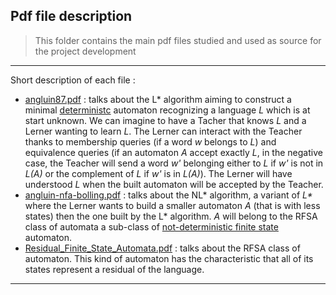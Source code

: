 ## Pdf file description

> This folder contains the main pdf files studied and used as source for the project development

---

Short description of each file :

- [angluin87.pdf](angluin87.pdf) : talks about the L* algorithm aiming to construct a minimal <ins>deterministc</ins> automaton recognizing a language *L* which is at start unknown. We can imagine to have a Tacher that knows *L* and a Lerner wanting to learn *L*. The Lerner can interact with the Teacher thanks to membership queries (if a word *w* belongs to *L*) and equivalence queries (if an automaton *A* accept exactly *L*, in the negative case, the Teacher will send a word *w'* belonging either to *L* if *w'* is not in *L(A)* or the complement of *L* if *w'* is in *L(A)*). The Lerner will have understood *L* when the built automaton will be accepted by the Teacher.
- [angluin-nfa-bolling.pdf](angluin-nfa-bollig.pdf) : talks about the NL* algorithm, a variant of *L\** where the Lerner wants to build a smaller automaton *A* (that is with less states) then the one built by the L* algorithm. *A* will belong to the RFSA class of automata a sub-class of <ins>not-deterministic finite state </ins> automaton. 
- [Residual_Finite_State_Automata.pdf](Residual_Finite_State_Automata.pdf) : talks about the RFSA class of automaton. This kind of automaton has the characteristic that all of its states represent a residual of the language. 


---
